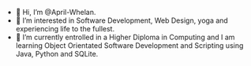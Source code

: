 - 👋 Hi, I’m @April-Whelan.
- 👀 I’m interested in Software Development, Web Design, yoga and experiencing life to the fullest.
- 🌱 I’m currently entrolled in a Higher Diploma in Computing and I am learning Object Orientated Software Development and Scripting using Java, Python and SQLite. 


<!---
April-Whelan/April-Whelan is a ✨ special ✨ repository because its `README.md` (this file) appears on your GitHub profile.
You can click the Preview link to take a look at your changes.
--->
